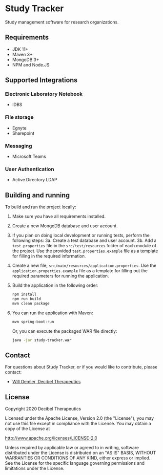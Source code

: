 # Study Tracker 

Study management software for research organizations. 

## Requirements

- JDK 11+
- Maven 3+
- MongoDB 3+
- NPM and Node.JS

## Supported Integrations

### Electronic Laboratory Notebook

- IDBS

### File storage

- Egnyte
- Sharepoint

### Messaging

- Microsoft Teams

### User Authentication

- Active Directory LDAP

## Building and running

To build and run the project locally: 

1. Make sure you have all requirements installed.
2. Create a new MongoDB database and user account.
3. If you plan on doing local development or running tests, perform the following steps: 
    3a. Create a test database and user account.
    3b. Add a `test.properties` file in the `src/test/resources` folder of each module of the project. Use the provided `test.properties.example` file as a template for filling in the required information.
4. Create a new file, `src/main/resources/application.properties`. Use the `application.properties.example` file as a template for filling out the required parameters for running the application.
5. Build the application in the following order:
   
    ```bash
    npm install
    npm run build
    mvn clean package
    ```
   
6. You can run the application with Maven:
   
    ```bash
   mvn spring-boot:run 
   ```
   
   Or, you can execute the packaged WAR file directly:
   
   ```bash
   java -jar study-tracker.war
   ```

## Contact

For questions about Study Tracker, or if you would like to contribute, please contact:

- [Will Oemler, Decibel Therapeutics](mailto:woemler@decibeltx.com)

## License

Copyright 2020 Decibel Therapeutics

Licensed under the Apache License, Version 2.0 (the "License"); you may not use this file except in compliance with the License. You may obtain a copy of the License at

http://www.apache.org/licenses/LICENSE-2.0

Unless required by applicable law or agreed to in writing, software distributed under the License is distributed on an "AS IS" BASIS, WITHOUT WARRANTIES OR CONDITIONS OF ANY KIND, either express or implied. See the License for the specific language governing permissions and limitations under the License.